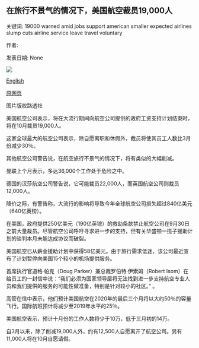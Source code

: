 ## 在旅行不景气的情况下，美国航空裁员19,000人

关键词: 19000 warned amid jobs support american smaller expected airlines slump cuts airline service leave travel voluntary

作者: 

发表日期: None

![](https://ichef.bbci.co.uk/news/1024/branded_news/E65A/production/_114107985_hi062973130.jpg)

[English](American%20Airlines%20cuts%2019%2C000%20jobs%20amid%20travel%20slump.md)

[原网页](https://www.bbc.com/news/business-53910936)

图片版权路透社

美国航空公司表示，将在大流行期间向航空公司提供的政府工资支持计划结束时，将在10月裁员19,000人。

这家全球最大的航空公司表示，除自愿离职和休假外，裁员将使其员工人数比3月份减少30％。

其他航空公司警告说，在航空旅行不景气的情况下，将有类似的大幅削减。

曼联上个月表示，多达36,000个工作处于危险之中。

德国的汉莎航空公司警告说，它可能裁员22,000人，而英国航空公司则裁员12,000人。

降价之际，有警告称，大流行的影响将导致今年全球航空公司损失超过840亿美元（640亿英镑）。

在美国，政府提供250亿美元（190亿英镑）的救助条款禁止航空公司在9月30日之前大量裁员。尽管航空公司呼吁寻求进一步的支持，但有关华盛顿一揽子援助计划的谈判本月未能达成协议而破裂。

美国航空已从薪金援助计划中获得58亿美元。由于旅行需求低迷，该公司最近宣布了计划暂停向美国15个较小的机场提供服务。

首席执行官道格·帕克（Doug Parker）兼总裁罗伯特·伊索姆（Robert Isom）在给员工的一封信中说：“我们必须为国家领导层将无法找到进一步支持航空专业人员和我们提供的服务的可能性做准备，特别是针对较小的社区。” 。

高管在信中表示，他们预计美国航空在2020年的最后三个月将以大约50％的容量飞行。国际航班预计将减少至2019年水平的25％。

美国航空表示，预计十月份的工作人数将少于10万，低于三月初的14万。

自3月以来，除了削减19,000人外，约有12,500人自愿离开了航空公司。另有11,000人将在10月自愿请假。